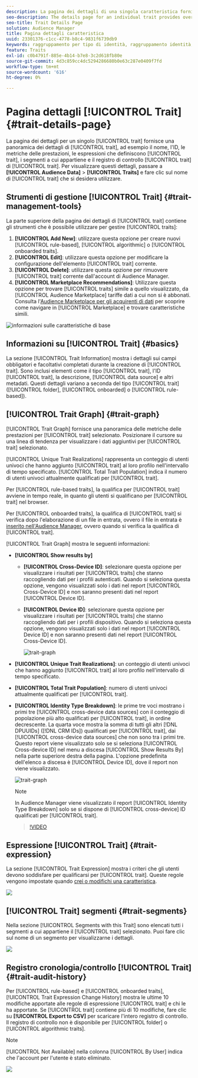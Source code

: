 ```yaml
---
description: La pagina dei dettagli di una singola caratteristica fornisce una panoramica di informazioni quali il nome della caratteristica, l’ID, le metriche delle prestazioni, le espressioni che definiscono la caratteristica, i segmenti a cui appartiene e il registro di audit delle caratteristiche. Per visualizzare questi dettagli, passa a Dati pubblico > Caratteristiche e fai clic sul nome della caratteristica che desideri utilizzare.
seo-description: The details page for an individual trait provides overview of information like the trait name, ID, performance metrics, expressions that define the trait, segments it belongs to, and the trait audit log. To vew these details, go to Audience Data > Traits and click the name of the trait you want to work with.
seo-title: Trait Details Page
solution: Audience Manager
title: Pagina dettagli caratteristica
uuid: 23301376-c1cc-4778-b8c4-9831f6739db9
keywords: raggruppamento per tipo di identità, raggruppamento identità, reporting identità pubblico, multi-dispositivo, ID dispositivo
feature: Traits
exl-id: c0b4791f-885e-4b14-b7e8-3c2d618fb80e
source-git-commit: 4d3c859cc4dc5294286680b0e63c287e0409f7fd
workflow-type: tm+mt
source-wordcount: '616'
ht-degree: 0%

---
```


# Pagina dettagli [!UICONTROL Trait] {#trait-details-page}

La pagina dei dettagli per un singolo [!UICONTROL trait] fornisce una panoramica dei dettagli di [!UICONTROL trait], ad esempio il nome, l&#39;ID, le metriche delle prestazioni, le espressioni che definiscono [!UICONTROL trait], i segmenti a cui appartiene e il registro di controllo [!UICONTROL trait] di [!UICONTROL trait]. Per visualizzare questi dettagli, passare a **[!UICONTROL Audience Data]** > **[!UICONTROL Traits]** e fare clic sul nome di [!UICONTROL trait] che si desidera utilizzare.

## Strumenti di gestione [!UICONTROL Trait] {#trait-management-tools}

La parte superiore della pagina dei dettagli di [!UICONTROL trait] contiene gli strumenti che è possibile utilizzare per gestire [!UICONTROL traits]:

1. **[!UICONTROL Add New]**: utilizzare questa opzione per creare nuovi [!UICONTROL rule-based], [!UICONTROL algorithmic] o [!UICONTROL onboarded traits].
2. **[!UICONTROL Edit]**: utilizzare questa opzione per modificare la configurazione dell&#39;elemento [!UICONTROL trait] corrente.
3. **[!UICONTROL Delete]**: utilizzare questa opzione per rimuovere [!UICONTROL trait] corrente dall&#39;account di Audience Manager.
4. **[!UICONTROL Marketplace Recommendations]**: Utilizzare questa opzione per trovare [!UICONTROL traits] simile a quello visualizzato, da [!UICONTROL Audience Marketplace] tariffe dati a cui non si è abbonati. Consulta l&#39;[Audience Marketplace per gli acquirenti di dati](../audience-marketplace/marketplace-data-buyers/marketplace-data-buyers.md) per scoprire come navigare in [!UICONTROL Marketplace] e trovare caratteristiche simili.

![informazioni sulle caratteristiche di base](assets/basic-trait-information.png)

## Informazioni su [!UICONTROL Trait] {#basics}

La sezione [!UICONTROL Trait Information] mostra i dettagli sui campi obbligatori e facoltativi completati durante la creazione di [!UICONTROL trait]. Sono inclusi elementi come il tipo [!UICONTROL trait], l&#39;ID [!UICONTROL trait], la descrizione, [!UICONTROL data source] e altri metadati. Questi dettagli variano a seconda del tipo [!UICONTROL trait] ([!UICONTROL folder], [!UICONTROL onboarded] o [!UICONTROL rule-based]).

## [!UICONTROL Trait Graph] {#trait-graph}

[!UICONTROL Trait Graph] fornisce una panoramica delle metriche delle prestazioni per [!UICONTROL trait] selezionato. Posizionare il cursore su una linea di tendenza per visualizzare i dati aggiuntivi per [!UICONTROL trait] selezionato.

[!UICONTROL Unique Trait Realizations] rappresenta un conteggio di utenti univoci che hanno aggiunto [!UICONTROL trait] al loro profilo nell&#39;intervallo di tempo specificato. [!UICONTROL Total Trait Population] indica il numero di utenti univoci attualmente qualificati per [!UICONTROL trait].

Per [!UICONTROL rule-based traits], la qualifica per [!UICONTROL trait] avviene in tempo reale, in quanto gli utenti si qualificano per [!UICONTROL trait] nel browser.

Per [!UICONTROL onboarded traits], la qualifica di [!UICONTROL trait] si verifica dopo l&#39;elaborazione di un file in entrata, ovvero il file in entrata è [inserito nell&#39;Audience Manager](../../faq/faq-inbound-data-ingestion.md), ovvero quando si verifica la qualifica di [!UICONTROL trait].

[!UICONTROL Trait Graph] mostra le seguenti informazioni:

* **[!UICONTROL Show results by]**
   * **[!UICONTROL Cross-Device ID]**: selezionare questa opzione per visualizzare i risultati per [!UICONTROL traits] che stanno raccogliendo dati per i profili autenticati. Quando si seleziona questa opzione, vengono visualizzati solo i dati nel report [!UICONTROL Cross-Device ID] e non saranno presenti dati nel report [!UICONTROL Device ID].
   * **[!UICONTROL Device ID]**: selezionare questa opzione per visualizzare i risultati per [!UICONTROL traits] che stanno raccogliendo dati per i profili dispositivo. Quando si seleziona questa opzione, vengono visualizzati solo i dati nel report [!UICONTROL Device ID] e non saranno presenti dati nel report [!UICONTROL Cross-Device ID].

     ![trait-graph](assets/trait-summary.gif)

* **[!UICONTROL Unique Trait Realizations]**: un conteggio di utenti univoci che hanno aggiunto [!UICONTROL trait] al loro profilo nell&#39;intervallo di tempo specificato.
* **[!UICONTROL Total Trait Population]**: numero di utenti univoci attualmente qualificati per [!UICONTROL trait].

* **[!UICONTROL Identity Type Breakdown]**: le prime tre voci mostrano i primi tre [!UICONTROL cross-device data sources] con il conteggio di popolazione più alto qualificati per [!UICONTROL trait], in ordine decrescente. La quarta voce mostra la somma di tutti gli altri [!DNL DPUUIDs] ([!DNL CRM IDs]) qualificati per [!UICONTROL trait], dai [!UICONTROL cross-device data sources] che non sono tra i primi tre. Questo report viene visualizzato solo se si seleziona [!UICONTROL Cross-device ID] nel menu a discesa [!UICONTROL Show Results By] nella parte superiore destra della pagina. L&#39;opzione predefinita dell&#39;elenco a discesa è [!UICONTROL Device ID], dove il report non viene visualizzato.

  ![trait-graph](assets/trait-identity.png)

  >[!NOTE]
  >
  >In Audience Manager viene visualizzato il report [!UICONTROL Identity Type Breakdown] solo se si dispone di [!UICONTROL cross-device] ID qualificati per [!UICONTROL trait].

  >[!VIDEO](https://video.tv.adobe.com/v/36989?captions=ita)

## Espressione [!UICONTROL Trait] {#trait-expression}

La sezione [!UICONTROL Trait Expression] mostra i criteri che gli utenti devono soddisfare per qualificarsi per [!UICONTROL trait]. Queste regole vengono impostate quando [crei o modifichi una caratteristica](../../features/traits/about-trait-builder.md).

![](assets/traitExpression.png)

## [!UICONTROL Trait] segmenti {#trait-segments}

Nella sezione [!UICONTROL Segments with this Trait] sono elencati tutti i segmenti a cui appartiene il [!UICONTROL trait] selezionato. Puoi fare clic sul nome di un segmento per visualizzarne i dettagli.

![](assets/traitSegments.png)

## Registro cronologia/controllo [!UICONTROL Trait] {#trait-audit-history}

Per [!UICONTROL rule-based] e [!UICONTROL onboarded traits], [!UICONTROL Trait Expression Change History] mostra le ultime 10 modifiche apportate alle regole di espressione [!UICONTROL trait] e chi le ha apportate. Se [!UICONTROL trait] contiene più di 10 modifiche, fare clic su **[!UICONTROL Export to CSV]** per scaricare l&#39;intero registro di controllo. Il registro di controllo non è disponibile per [!UICONTROL folder] o [!UICONTROL algorithmic traits].

>[!NOTE]
>
>[!UICONTROL Not Available] nella colonna [!UICONTROL By User] indica che l&#39;account per l&#39;utente è stato eliminato.

![](assets/traitHistory.png)
